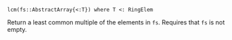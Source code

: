 ```
lcm(fs::AbstractArray{<:T}) where T <: RingElem
```

Return a least common multiple of the elements in `fs`. Requires that `fs` is not empty.
